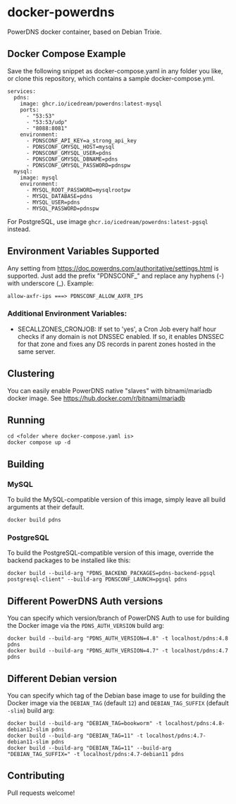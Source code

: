 # docker-powerdns
PowerDNS docker container, based on Debian Trixie.

## Docker Compose Example

Save the following snippet as docker-compose.yaml in any folder you like, or clone this repository, which contains a sample docker-compose.yml.

```
services:
  pdns:
    image: ghcr.io/icedream/powerdns:latest-mysql
    ports:
      - "53:53"
      - "53:53/udp"
      - "8088:8081"
    environment:
      - PDNSCONF_API_KEY=a_strong_api_key
      - PDNSCONF_GMYSQL_HOST=mysql
      - PDNSCONF_GMYSQL_USER=pdns
      - PDNSCONF_GMYSQL_DBNAME=pdns
      - PDNSCONF_GMYSQL_PASSWORD=pdnspw
  mysql:
    image: mysql
    environment:
      - MYSQL_ROOT_PASSWORD=mysqlrootpw
      - MYSQL_DATABASE=pdns
      - MYSQL_USER=pdns
      - MYSQL_PASSWORD=pdnspw
```

For PostgreSQL, use image `ghcr.io/icedream/powerdns:latest-pgsql` instead.

## Environment Variables Supported

Any setting from https://doc.powerdns.com/authoritative/settings.html is supported. Just add the prefix "PDNSCONF\_" and replace any hyphens (-) with underscore (\_). Example: 

``` allow-axfr-ips ===> PDNSCONF_ALLOW_AXFR_IPS ```

### Additional Environment Variables:

 - SECALLZONES_CRONJOB: If set to 'yes', a Cron Job every half hour checks if any domain is not DNSSEC enabled. If so, it enables DNSSEC for that zone and fixes any DS records in parent zones hosted in the same server.

## Clustering

You can easily enable PowerDNS native "slaves" with bitnami/mariadb docker image. 
See <https://hub.docker.com/r/bitnami/mariadb>

## Running

```
cd <folder where docker-compose.yaml is>
docker compose up -d
```

## Building

### MySQL

To build the MySQL-compatible version of this image, simply leave all build arguments at their default.

```
docker build pdns
```

### PostgreSQL

To build the PostgreSQL-compatible version of this image, override the backend packages to be installed like this:

```
docker build --build-arg "PDNS_BACKEND_PACKAGES=pdns-backend-pgsql postgresql-client" --build-arg PDNSCONF_LAUNCH=pgsql pdns
```

## Different PowerDNS Auth versions

You can specify which version/branch of PowerDNS Auth to use for building the Docker image via the `PDNS_AUTH_VERSION` build arg:

```
docker build --build-arg "PDNS_AUTH_VERSION=4.8" -t localhost/pdns:4.8 pdns
docker build --build-arg "PDNS_AUTH_VERSION=4.7" -t localhost/pdns:4.7 pdns
```

## Different Debian version

You can specify which tag of the Debian base image to use for building the Docker image via the `DEBIAN_TAG` (default `12`) and `DEBIAN_TAG_SUFFIX` (default `-slim`) build arg:

```
docker build --build-arg "DEBIAN_TAG=bookworm" -t localhost/pdns:4.8-debian12-slim pdns
docker build --build-arg "DEBIAN_TAG=11" -t localhost/pdns:4.7-debian11-slim pdns
docker build --build-arg "DEBIAN_TAG=11" --build-arg "DEBIAN_TAG_SUFFIX=" -t localhost/pdns:4.7-debian11 pdns
```

## Contributing

Pull requests welcome!
